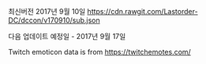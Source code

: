 최신버전 2017년 9월 10일 https://cdn.rawgit.com/Lastorder-DC/dccon/v170910/sub.json

다음 업데이트 예정일 - 2017년 9월 17일

Twitch emoticon data is from https://twitchemotes.com/
